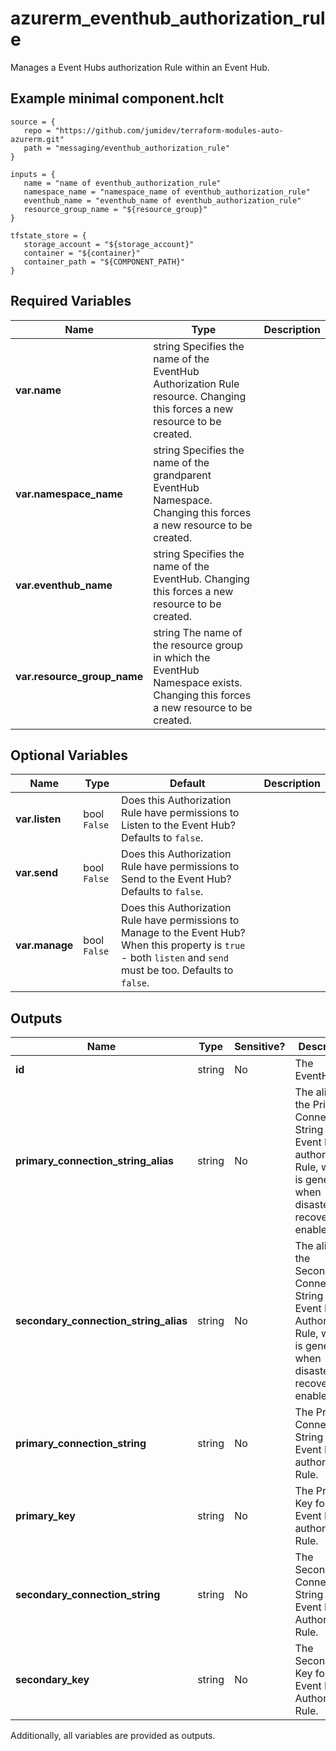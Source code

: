# azurerm_eventhub_authorization_rule

Manages a Event Hubs authorization Rule within an Event Hub.

## Example minimal component.hclt

```hcl
source = {
   repo = "https://github.com/jumidev/terraform-modules-auto-azurerm.git" 
   path = "messaging/eventhub_authorization_rule" 
}

inputs = {
   name = "name of eventhub_authorization_rule" 
   namespace_name = "namespace_name of eventhub_authorization_rule" 
   eventhub_name = "eventhub_name of eventhub_authorization_rule" 
   resource_group_name = "${resource_group}" 
}

tfstate_store = {
   storage_account = "${storage_account}" 
   container = "${container}" 
   container_path = "${COMPONENT_PATH}" 
}

```

## Required Variables

| Name | Type |  Description |
| ---- | --------- |  ----------- |
| **var.name** | string  Specifies the name of the EventHub Authorization Rule resource. Changing this forces a new resource to be created. | 
| **var.namespace_name** | string  Specifies the name of the grandparent EventHub Namespace. Changing this forces a new resource to be created. | 
| **var.eventhub_name** | string  Specifies the name of the EventHub. Changing this forces a new resource to be created. | 
| **var.resource_group_name** | string  The name of the resource group in which the EventHub Namespace exists. Changing this forces a new resource to be created. | 

## Optional Variables

| Name | Type |  Default  |  Description |
| ---- | --------- |  ----------- | ----------- |
| **var.listen** | bool  `False`  |  Does this Authorization Rule have permissions to Listen to the Event Hub? Defaults to `false`. | 
| **var.send** | bool  `False`  |  Does this Authorization Rule have permissions to Send to the Event Hub? Defaults to `false`. | 
| **var.manage** | bool  `False`  |  Does this Authorization Rule have permissions to Manage to the Event Hub? When this property is `true` - both `listen` and `send` must be too. Defaults to `false`. | 



## Outputs

| Name | Type | Sensitive? | Description |
| ---- | ---- | --------- | --------- |
| **id** | string | No  | The EventHub ID. | 
| **primary_connection_string_alias** | string | No  | The alias of the Primary Connection String for the Event Hubs authorization Rule, which is generated when disaster recovery is enabled. | 
| **secondary_connection_string_alias** | string | No  | The alias of the Secondary Connection String for the Event Hubs Authorization Rule, which is generated when disaster recovery is enabled. | 
| **primary_connection_string** | string | No  | The Primary Connection String for the Event Hubs authorization Rule. | 
| **primary_key** | string | No  | The Primary Key for the Event Hubs authorization Rule. | 
| **secondary_connection_string** | string | No  | The Secondary Connection String for the Event Hubs Authorization Rule. | 
| **secondary_key** | string | No  | The Secondary Key for the Event Hubs Authorization Rule. | 

Additionally, all variables are provided as outputs.
